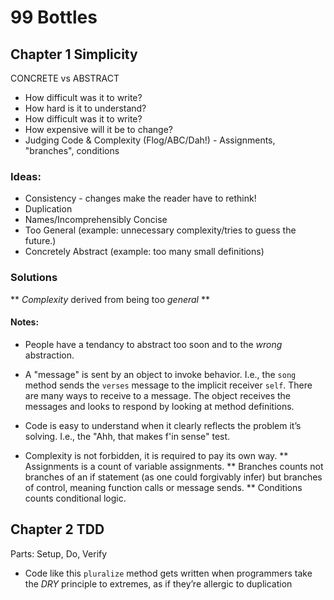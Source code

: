 # 99 Bottles

## Chapter 1 Simplicity

CONCRETE vs ABSTRACT

- How difficult was it to write?
- How hard is it to understand?
- How difficult was it to write?
- How expensive will it be to change?
- Judging Code & Complexity (Flog/ABC/Dah!) - Assignments, "branches", conditions

### Ideas:
* Consistency - changes make the reader have to rethink!
* Duplication
* Names/Incomprehensibly Concise
* Too General (example: unnecessary complexity/tries to guess the future.)
* Concretely Abstract (example: too many small definitions)

### Solutions
** _Complexity_ derived from being too _general_ **

#### Notes:
* People have a tendancy to abstract too soon and to the _wrong_ abstraction.

* A "message" is sent by an object to invoke behavior. I.e., the `song` method sends the `verses` message to the implicit receiver `self`. There are many ways to receive to a message. The object receives the messages and looks to respond by looking at method definitions.

* Code is easy to understand when it clearly reflects the problem it’s solving. I.e., the "Ahh, that makes f'in sense" test.

* Complexity is not forbidden, it is required to pay its own way.
  ** Assignments is a count of variable assignments.
  ** Branches counts not branches of an if statement (as one could forgivably infer) but branches of control, meaning function calls or message sends.
  ** Conditions counts conditional logic.

## Chapter 2 TDD

Parts: Setup, Do, Verify

* Code like this `pluralize` method gets written when programmers take the *DRY* principle to extremes, as if they’re allergic to duplication
